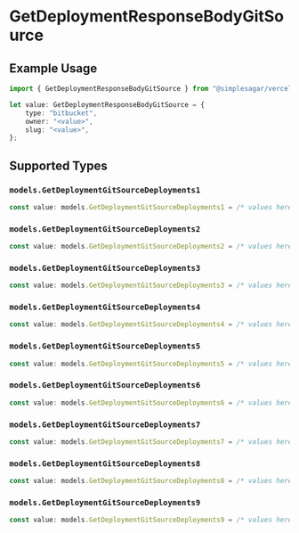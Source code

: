 # GetDeploymentResponseBodyGitSource

## Example Usage

```typescript
import { GetDeploymentResponseBodyGitSource } from "@simplesagar/vercel/models/getdeploymentop.js";

let value: GetDeploymentResponseBodyGitSource = {
    type: "bitbucket",
    owner: "<value>",
    slug: "<value>",
};
```

## Supported Types

### `models.GetDeploymentGitSourceDeployments1`

```typescript
const value: models.GetDeploymentGitSourceDeployments1 = /* values here */
```

### `models.GetDeploymentGitSourceDeployments2`

```typescript
const value: models.GetDeploymentGitSourceDeployments2 = /* values here */
```

### `models.GetDeploymentGitSourceDeployments3`

```typescript
const value: models.GetDeploymentGitSourceDeployments3 = /* values here */
```

### `models.GetDeploymentGitSourceDeployments4`

```typescript
const value: models.GetDeploymentGitSourceDeployments4 = /* values here */
```

### `models.GetDeploymentGitSourceDeployments5`

```typescript
const value: models.GetDeploymentGitSourceDeployments5 = /* values here */
```

### `models.GetDeploymentGitSourceDeployments6`

```typescript
const value: models.GetDeploymentGitSourceDeployments6 = /* values here */
```

### `models.GetDeploymentGitSourceDeployments7`

```typescript
const value: models.GetDeploymentGitSourceDeployments7 = /* values here */
```

### `models.GetDeploymentGitSourceDeployments8`

```typescript
const value: models.GetDeploymentGitSourceDeployments8 = /* values here */
```

### `models.GetDeploymentGitSourceDeployments9`

```typescript
const value: models.GetDeploymentGitSourceDeployments9 = /* values here */
```

